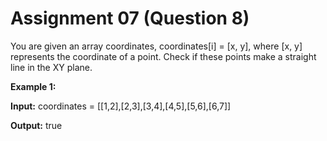 # Assignment 07 (Question 8)

You are given an array coordinates, coordinates[i] = [x, y], where [x, y] represents the coordinate of a point. Check if these points make a straight line in the XY plane.

**Example 1:**

**Input:** coordinates = [[1,2],[2,3],[3,4],[4,5],[5,6],[6,7]]

**Output:** true
